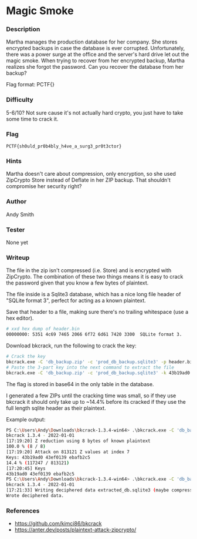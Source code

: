# Magic Smoke

### Description

Martha manages the production database for her company. She stores encrypted backups in case the database is ever corrupted. Unfortunately, there was a power surge at the office and the server's hard drive let out the magic smoke. When trying to recover from her encrypted backup, Martha realizes she forgot the password. Can you recover the database from her backup?

Flag format: PCTF{}

### Difficulty

5-6/10? Not sure cause it's not actually hard crypto, you just have to take some time to crack it.

### Flag

`PCTF{sh0uld_pr0b4bly_h4ve_a_surg3_pr0t3ctor}`

### Hints

Martha doesn't care about compression, only encryption, so she used ZipCrypto Store instead of Deflate in her ZIP backup. That shouldn't compromise her security right?

### Author

Andy Smith

### Tester

None yet

### Writeup

The file in the zip isn't compressed (i.e. Store) and is encrypted with ZipCrypto. The combination of these two things means it is easy to crack the password given that you know a few bytes of plaintext.

The file inside is a Sqlite3 database, which has a nice long file header of "SQLite format 3", perfect for acting as a known plaintext.

Save that header to a file, making sure there's no trailing whitespace (use a hex editor).

```bash
# xxd hex dump of header.bin
00000000: 5351 4c69 7465 2066 6f72 6d61 7420 3300  SQLite format 3.
```

Download bkcrack, run the following to crack the key:

```bash
# Crack the key
bkcrack.exe -C 'db_backup.zip' -c 'prod_db_backup.sqlite3' -p header.bin
# Paste the 3-part key into the next command to extract the file
bkcrack.exe -C 'db_backup.zip' -c 'prod_db_backup.sqlite3' -k 43b19ad0 43ef0139 ebafb2c5 -d extracted_db.sqlite3
```

The flag is stored in base64 in the only table in the database.

I generated a few ZIPs until the cracking time was small, so if they use bkcrack it should only take up to ~14.4% before its cracked if they use the full length sqlite header as their plaintext.

Example output:

```bash
PS C:\Users\Andy\Downloads\bkcrack-1.3.4-win64> .\bkcrack.exe -C 'db_backup.zip' -c 'prod_db_backup.sqlite3' -p header.bin
bkcrack 1.3.4 - 2022-01-01
[17:19:20] Z reduction using 8 bytes of known plaintext
100.0 % (8 / 8)
[17:19:20] Attack on 813121 Z values at index 7
Keys: 43b19ad0 43ef0139 ebafb2c5
14.4 % (117247 / 813121)
[17:20:45] Keys
43b19ad0 43ef0139 ebafb2c5
PS C:\Users\Andy\Downloads\bkcrack-1.3.4-win64> .\bkcrack.exe -C 'db_backup.zip' -c 'prod_db_backup.sqlite3' -k 43b19ad0 43ef0139 ebafb2c5 -d extracted_db.sqlite3
bkcrack 1.3.4 - 2022-01-01
[17:21:33] Writing deciphered data extracted_db.sqlite3 (maybe compressed)
Wrote deciphered data.
```

### References

-   https://github.com/kimci86/bkcrack
-   https://anter.dev/posts/plaintext-attack-zipcrypto/

